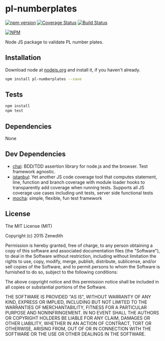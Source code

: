 # pl-numberplates
[![npm version](https://badge.fury.io/js/pl-numberplates.svg)](http://badge.fury.io/js/pl-numberplates)
[![Coverage Status](https://coveralls.io/repos/Zenedith/npm-pl-numberplates/badge.svg?branch=master)](https://coveralls.io/r/Zenedith/npm-pl-numberplates?branch=master)
[![Build Status](https://travis-ci.org/Zenedith/npm-pl-numberplates.svg?branch=master)](https://travis-ci.org/Zenedith/npm-pl-numberplates)

[![NPM](https://nodei.co/npm/pl-numberplates.png?downloads=true&stars=true)](https://nodei.co/npm/pl-numberplates/)

Node JS package to validate PL number plates.

## Installation

Download node at [nodejs.org](http://nodejs.org) and install it, if you haven't already.

```sh
npm install pl-numberplates --save
```


## Tests

```sh
npm install
npm test
```

## Dependencies

None

## Dev Dependencies

- [chai](https://github.com/chaijs/chai): BDD/TDD assertion library for node.js and the browser. Test framework agnostic.
- [istanbul](https://github.com/gotwarlost/istanbul): Yet another JS code coverage tool that computes statement, line, function and branch coverage with module loader hooks to transparently add coverage when running tests. Supports all JS coverage use cases including unit tests, server side functional tests
- [mocha](https://github.com/mochajs/mocha): simple, flexible, fun test framework


## License
The MIT License (MIT)

Copyright (c) 2015 Zenedith

Permission is hereby granted, free of charge, to any person obtaining a copy
of this software and associated documentation files (the "Software"), to deal
in the Software without restriction, including without limitation the rights
to use, copy, modify, merge, publish, distribute, sublicense, and/or sell
copies of the Software, and to permit persons to whom the Software is
furnished to do so, subject to the following conditions:

The above copyright notice and this permission notice shall be included in all
copies or substantial portions of the Software.

THE SOFTWARE IS PROVIDED "AS IS", WITHOUT WARRANTY OF ANY KIND, EXPRESS OR
IMPLIED, INCLUDING BUT NOT LIMITED TO THE WARRANTIES OF MERCHANTABILITY,
FITNESS FOR A PARTICULAR PURPOSE AND NONINFRINGEMENT. IN NO EVENT SHALL THE
AUTHORS OR COPYRIGHT HOLDERS BE LIABLE FOR ANY CLAIM, DAMAGES OR OTHER
LIABILITY, WHETHER IN AN ACTION OF CONTRACT, TORT OR OTHERWISE, ARISING FROM,
OUT OF OR IN CONNECTION WITH THE SOFTWARE OR THE USE OR OTHER DEALINGS IN THE
SOFTWARE.